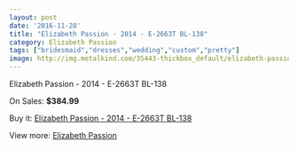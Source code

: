 ```yaml
---
layout: post
date: '2016-11-28'
title: "Elizabeth Passion - 2014 - E-2663T BL-138"
category: Elizabeth Passion
tags: ["bridesmaid","dresses","wedding","custom","pretty"]
image: http://img.metalkind.com/35443-thickbox_default/elizabeth-passion-2014-e-2663t-bl-138.jpg
---
```

Elizabeth Passion - 2014 - E-2663T BL-138

On Sales: **$384.99**
<a href="https://www.metalkind.com/en/elizabeth-passion/11392-elizabeth-passion-2014-e-2663t-bl-138.html"><amp-img layout="responsive" width="600" height="600" src="//img.metalkind.com/35443-thickbox_default/elizabeth-passion-2014-e-2663t-bl-138.jpg" alt="Elizabeth Passion - 2014 - E-2663T BL-138 0" /></a>

Buy it: [Elizabeth Passion - 2014 - E-2663T BL-138](https://www.metalkind.com/en/elizabeth-passion/11392-elizabeth-passion-2014-e-2663t-bl-138.html "Elizabeth Passion - 2014 - E-2663T BL-138")

View more: [Elizabeth Passion](https://www.metalkind.com/en/43-elizabeth-passion "Elizabeth Passion")